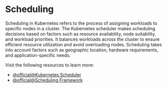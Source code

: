 # Scheduling

Scheduling in Kubernetes refers to the process of assigning workloads to specific nodes in a cluster. The Kubernetes scheduler makes scheduling decisions based on factors such as resource availability, node suitability, and workload priorities. It balances workloads across the cluster to ensure efficient resource utilization and avoid overloading nodes. Scheduling takes into account factors such as geographic location, hardware requirements, and application-specific needs.

Visit the following resources to learn more:

- [@official@Kubernetes Scheduler](https://kubernetes.io/docs/concepts/scheduling-eviction/kube-scheduler/)
- [@official@Scheduling Framework](https://kubernetes.io/docs/concepts/scheduling-eviction/scheduling-framework/)